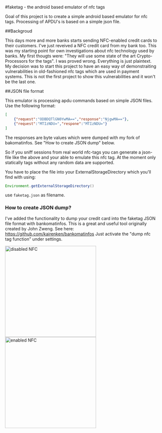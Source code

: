 #faketag - the android based emulator of nfc tags 

Goal of this project is to create a simple android based emulator for nfc tags.
Processing of APDU's is based on a simple json file.

##Backgroud

This days more and more banks starts sending NFC-enabled credit cards to their customers. I've just reveived 
a NFC credit card from my bank too. This was my starting point for own investigations about nfc technology used
by banks. My first thougts were: "They will use some state of the art Crypto-Processors for the tags". 
I was proved wrong. Everything is just plaintext. My decision was to start this 
project to have an easy way of demonstraiting vulnerabilities in old-fashioned nfc tags which are used in payment systems.
This is not the first project to show this vulnerabilities and it won't be the last one.

##JSON file format

This emulator is processing apdu commands based on simple JSON files. Use the following format:

```json
[
	{"request":"ODBDQTlGN0YwMA==","response":"NjgwMA=="},
  	{"request":"MTIzNDU=","respone":"MTIzNDU="}
]
```

The responses are byte values which were dumped with my fork of bakomatinfos. See "How to create JSON dump" below.

So if you sniff sessions from real world nfc-tags you can generate a json-file like the above and
your able to emulate this nfc tag. At the moment only statically tags without any random data are 
supported.

You have to place the file into your ExternalStorageDirectory which you'll find with using:
```Java
Environment.getExternalStorageDirectory()
```

use ```faketag.json``` as filename. 

### How to create JSON dump?

I've added the functionality to dump your credit card into the faketag JSON file format with bankomatinfos. 
This is a great and useful tool originally created by John Zweng.
See here: https://github.com/kairenken/bankomatinfos 
Just activate the "dump nfc tag function" under settings. 

<img src="https://github.com/kairenken/faketag/blob/master/img/Screenshot_2015-03-09-09-42-56.png" alt="disabled NFC" width="300"/>
<img src="https://github.com/kairenken/faketag/blob/master/img/Screenshot_2015-03-09-09-43-02.png" alt="enabled NFC" width="300"/>



